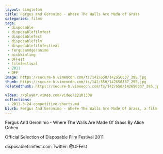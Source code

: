 ```yaml
---
layout: singleton
title: Fergus and Geronimo - Where The Walls Are Made of Grass
categories: films
tags:
 - disposable
 - disposablefilmfest
 - disposablefest
 - disposablefilm
 - disposablefilmfestival
 - fergusandgeronimo
 - nickkinling
 - DFFest
 - filmfestival
 - 2011
 - DFF
image: https://secure-b.vimeocdn.com/ts/142/650/142650337_295.jpg
thumb: https://secure-b.vimeocdn.com/ts/142/650/142650337_295.jpg
relatedthumb: https://secure-b.vimeocdn.com/ts/142/650/142650337_295.jpg

video: //player.vimeo.com/video/22101308
collections:
 - 2011-3-24-competitive-shorts.md
blurb: Fergus And Geronimo - Where The Walls Are Made Of Grass, a film by Alice Cohen.
---
```


Fergus And Geronimo - Where The Walls Are Made Of Grass
By Alice Cohen

Official Selection of Disposable Film Festival 2011

disposablefilmfest.com
Twitter: @DFFest